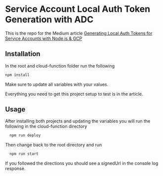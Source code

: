 # Service Account Local Auth Token Generation with ADC 
This is the repo for the Medium article 
[Generating Local Auth Tokens for Service Accounts with Node.js & GCP](https://medium.com/@trentonliebman/generating-local-auth-tokens-for-service-accounts-with-node-js-gcp-3e61811fc6e0)

## Installation

In the root and cloud-function folder run the following
```bash
npm install
```
Make sure to update all variables with your values.

Everything you need to get this project setup to test is in the article.
## Usage
After installing both projects and updating the variables you will run the following in the cloud-function directory
```bash
  npm run deploy
```
Then change back to the root directory and run 
```bash
  npm run start
```
If you followed the directions you should see a signedUrl in the console log response.